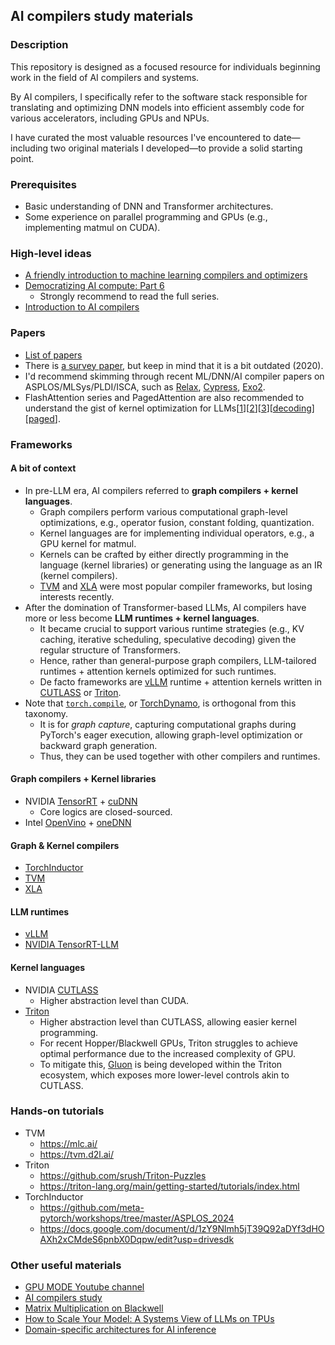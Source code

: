 ## AI compilers study materials 

### Description
This repository is designed as a focused resource for individuals beginning work in the field of AI compilers and systems.

​By AI compilers, I specifically refer to the software stack responsible for translating and optimizing DNN models into efficient assembly code for various accelerators, including GPUs and NPUs.

​I have curated the most valuable resources I've encountered to date—including two original materials I developed—to provide a solid starting point.

### Prerequisites
- Basic understanding of DNN and Transformer architectures.
- Some experience on parallel programming and GPUs (e.g., implementing matmul on CUDA).

### High-level ideas
- [A friendly introduction to machine learning compilers and optimizers](https://huyenchip.com/2021/09/07/a-friendly-introduction-to-machine-learning-compilers-and-optimizers.html)
- [Democratizing AI compute: Part 6](https://www.modular.com/blog/democratizing-ai-compute-part-6-what-about-ai-compilers)
  - Strongly recommend to read the full series.
- [Introduction to AI compilers](https://docs.google.com/presentation/d/1RZdV3Z-Q1NEbpU1-qk9C97yE1QvwNLJ9Gc7JLaFLZCw/edit?slide=id.p#slide=id.p)

### Papers
- [List of papers](https://github.com/merrymercy/awesome-tensor-compilers)
- There is [a survey paper](https://arxiv.org/abs/2002.03794), but keep in mind that it is a bit outdated (2020).
- I'd recommend skimming through recent ML/DNN/AI compiler papers on ASPLOS/MLSys/PLDI/ISCA, such as [Relax](https://arxiv.org/pdf/2311.02103), [Cypress](https://arxiv.org/pdf/2504.07004), [Exo2](https://arxiv.org/pdf/2411.07211).
- FlashAttention series and PagedAttention are also recommended to understand the gist of kernel optimization for LLMs[[1](https://arxiv.org/pdf/2205.14135)][[2](https://arxiv.org/pdf/2307.08691)][[3](https://arxiv.org/pdf/2407.08608)][[decoding](https://arxiv.org/pdf/2311.01282)][[paged](https://arxiv.org/pdf/2309.06180)].

### Frameworks
#### A bit of context
- In pre-LLM era, AI compilers referred to **graph compilers + kernel languages**. 
  - Graph compilers perform various computational graph-level optimizations, e.g., operator fusion, constant folding, quantization.
  - Kernel languages are for implementing individual operators, e.g., a GPU kernel for matmul.
  - Kernels can be crafted by either directly programming in the language (kernel libraries) or generating using the language as an IR (kernel compilers).
  - [TVM](https://github.com/apache/tvm) and [XLA](https://github.com/openxla/xla) were most popular compiler frameworks, but losing interests recently.
- After the domination of Transformer-based LLMs, AI compilers have more or less become **LLM runtimes + kernel languages**.
  - It became crucial to support various runtime strategies (e.g., KV caching, iterative scheduling, speculative decoding) given the regular structure of Transformers.
  - Hence, rather than general-purpose graph compilers, LLM-tailored runtimes + attention kernels optimized for such runtimes.
  - De facto frameworks are [vLLM](https://github.com/vllm-project/vllm) runtime + attention kernels written in [CUTLASS](https://docs.nvidia.com/cutlass/index.html) or [Triton](https://github.com/triton-lang/triton).
- Note that [`torch.compile`](https://docs.pytorch.org/tutorials/intermediate/torch_compile_tutorial.html), or [TorchDynamo](https://github.com/pytorch/pytorch/tree/main/torch/_dynamo), is orthogonal from this taxonomy.
  - It is for *graph capture*, capturing computational graphs during PyTorch's eager execution, allowing graph-level optimization or backward graph generation.
  - Thus, they can be used together with other compilers and runtimes.

#### Graph compilers + Kernel libraries
- NVIDIA [TensorRT](https://github.com/NVIDIA/TensorRT) + [cuDNN](https://developer.nvidia.com/cudnn)
  - Core logics are closed-sourced.
- Intel [OpenVino](https://github.com/openvinotoolkit/openvino) + [oneDNN](https://github.com/uxlfoundation/oneDNN)

#### Graph & Kernel compilers
- [TorchInductor](https://github.com/pytorch/pytorch/tree/main/torch/_inductor)
- [TVM](https://github.com/apache/tvm)
- [XLA](https://github.com/openxla/xla)

#### LLM runtimes
- [vLLM](https://github.com/vllm-project/vllm)
- [NVIDIA TensorRT-LLM](https://github.com/NVIDIA/TensorRT-LLM)

#### Kernel languages
- NVIDIA [CUTLASS](https://docs.nvidia.com/cutlass/index.html)
  - Higher abstraction level than CUDA.
- [Triton](https://github.com/triton-lang/triton)
  - Higher abstraction level than CUTLASS, allowing easier kernel programming.
  - For recent Hopper/Blackwell GPUs, Triton struggles to achieve optimal performance due to the increased complexity of GPU.
  - To mitigate this, [Gluon](https://github.com/triton-lang/triton/blob/main/python/tutorials/gluon/01-intro.py) is being developed within the Triton ecosystem, which exposes more lower-level controls akin to CUTLASS.

### Hands-on tutorials
- TVM
  - https://mlc.ai/
  - https://tvm.d2l.ai/
- Triton
  - https://github.com/srush/Triton-Puzzles
  - https://triton-lang.org/main/getting-started/tutorials/index.html
- TorchInductor
  - https://github.com/meta-pytorch/workshops/tree/master/ASPLOS_2024
  - https://docs.google.com/document/d/1zY9Nlmh5jT39Q92aDYf3dHOAXh2xCMdeS6pnbX0Dqpw/edit?usp=drivesdk
 
### Other useful materials
- [GPU MODE Youtube channel](https://www.youtube.com/@GPUMODE)
- [AI compilers study](https://carpedm30.notion.site/AI-Compiler-Study-aaf4cff2c8734e50ad95ac6230dbd80b)
- [Matrix Multiplication on Blackwell](https://www.modular.com/blog/matrix-multiplication-on-nvidias-blackwell-part-1-introduction)
- [How to Scale Your Model: A Systems View of LLMs on TPUs](https://jax-ml.github.io/scaling-book/)
- [Domain-specific architectures for AI inference](https://fleetwood.dev/posts/domain-specific-architectures)
